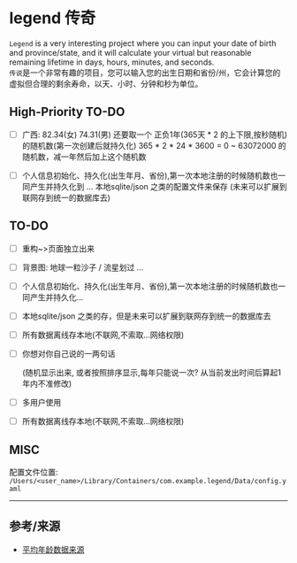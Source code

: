 # legend 传奇

`Legend` is a very interesting project where you can input your date of birth and province/state, and it will calculate your virtual but reasonable remaining lifetime in days, hours, minutes, and seconds.  
`传说`是一个非常有趣的项目，您可以输入您的出生日期和省份/州，它会计算您的虚拟但合理的剩余寿命，以天、小时、分钟和秒为单位。

## High-Priority TO-DO 

- [ ] 广西: 82.34(女) 74.31(男)  还要取一个 正负1年(365天 \* 2 的上下限,按秒随机)的随机数(第一次创建后就持久化)
  365 \* 2 \* 24 \* 3600 = 0 ~ 63072000 的随机数，减一年然后加上这个随机数

- [ ] 个人信息初始化、持久化(出生年月、省份),第一次本地注册的时候随机数也一同产生并持久化到 ... 本地sqlite/json 之类的配置文件来保存 (未来可以扩展到联网存到统一的数据库去)

    


## TO-DO

- [ ] 重构~>页面独立出来

- [ ] 背景图: 地球一粒沙子 / 流星划过 ...

- [ ] 个人信息初始化、持久化(出生年月、省份),第一次本地注册的时候随机数也一同产生并持久化...

- [ ] 本地sqlite/json 之类的存，但是未来可以扩展到联网存到统一的数据库去

- [ ] 所有数据离线存本地(不联网,不索取...网络权限)

- [ ] 你想对你自己说的一两句话

    (随机显示出来, 或者按照排序显示,每年只能说一次? 从当前发出时间后算起1年内不准修改)

- [ ] 多用户使用

- [ ] 所有数据离线存本地(不联网,不索取...网络权限)



## MISC

配置文件位置:
`/Users/<user_name>/Library/Containers/com.example.legend/Data/config.yaml`



--------------------------------

## 参考/来源

- [平均年龄数据来源](https://zh.wikipedia.org/zh-hans/中华人民共和国各省级行政区预期寿命列表)
